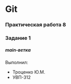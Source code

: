 # Git
### Практическая работа 8
### Задание 1
##### main-ветка
##### <YulTArt>

Выполнил:
* Троценко Ю.М.
* УВП-312
